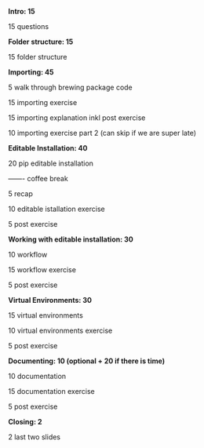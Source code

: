 **Intro: 15**

15 questions



**Folder structure: 15**

15 folder structure 



**Importing: 45**

5 walk through brewing package code

15 importing exercise

15 importing explanation inkl post exercise 

10 importing exercise part 2 (can skip if we are super late)



**Editable Installation: 40**

20 pip editable installation

——- coffee break

5 recap

10 editable istallation exercise

5 post exercise



**Working with editable installation: 30**

10 workflow

15 workflow exercise

5 post exercise



**Virtual Environments: 30**

15 virtual environments 

10 virtual environments exercise

5 post exercise 



**Documenting: 10 (optional + 20 if there is time)**

10 documentation

15 documentation exercise

5 post exercise



**Closing: 2**

2 last two slides
